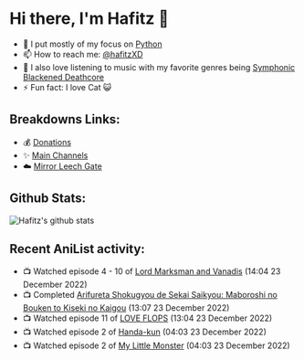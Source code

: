 # Hi there, I'm Hafitz 👋
- 🐍 I put mostly of my focus on [Python](https://python.org)
- 📫 How to reach me: [@hafitzXD](https://t.me/hafitzXD)
- 🎵 I also love listening to music with my favorite genres being [Symphonic Blackened Deathcore](https://youtu.be/qyYmS_iBcy4)
- ⚡ Fun fact: I love Cat 😺

## Breakdowns Links:
- 💰 [Donations](https://t.me/TheBreakdowns/2)
- ✨ [Main Channels](https://t.me/TheBreakdowns)
- ☁️ [Mirror Leech Gate](https://t.me/BreakdownsGate)

## Github Stats:
![Hafitz's github stats](https://github-readme-stats.vercel.app/api?username=breakdowns&show_icons=true&count_private=true&bg_color=00000000&text_color=777)

## Recent AniList activity:
<!-- ANILIST_ACTIVITY:start -->

-   📺 Watched episode 4 - 10 of [Lord Marksman and Vanadis](https://anilist.co/anime/20809) (14:04 23 December 2022)
-   📺 Completed [Arifureta Shokugyou de Sekai Saikyou: Maboroshi no Bouken to Kiseki no Kaigou](https://anilist.co/anime/146921) (13:07 23 December 2022)
-   📺 Watched episode 11 of [LOVE FLOPS](https://anilist.co/anime/146676) (13:04 23 December 2022)
-   📺 Watched episode 2 of [Handa-kun](https://anilist.co/anime/21626) (04:03 23 December 2022)
-   📺 Watched episode 2 of [My Little Monster](https://anilist.co/anime/14227) (04:03 23 December 2022)

<!-- ANILIST_ACTIVITY:end -->
